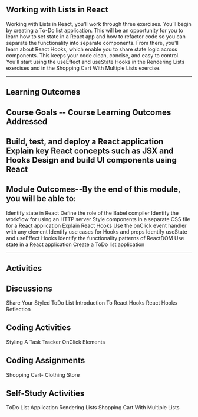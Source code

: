 Working with Lists in React
------------------------------

Working with Lists in React, you’ll work through three exercises. You’ll begin by creating a To-Do list application. This will be an opportunity for you to learn how to set state in a React app and how to refactor code so you can separate the functionality into separate components. From there, you’ll learn about React Hooks, which enable you to share state logic across components. This keeps your code clean, concise, and easy to control. You’ll start using the useEffect and useState Hooks in the Rendering Lists exercises and in the Shopping Cart With Multiple Lists exercise. 


-------------------------------------------

Learning Outcomes
---------------------------------
Course Goals -- Course Learning Outcomes Addressed
--------------------------
Build, test, and deploy a React application
Explain key React concepts such as JSX and Hooks
Design and build UI components using React
-------------------------

Module Outcomes--By the end of this module, you will be able to:
--------------------------
Identify state in React
Define the role of the Babel compiler
Identify the workflow for using an HTTP server
Style components in a separate CSS file for a React application
Explain React Hooks
Use the onClick event handler with any element
Identify use cases for Hooks and props
Identify useState and useEffect Hooks
Identify the functionality patterns of ReactDOM
Use state in a React application
Create a ToDo list application

-----------------------------------

Activities
------------------

Discussions
-----------------------
Share Your Styled ToDo List
Introduction To React Hooks
React Hooks Reflection

Coding Activities
---------------------------
Styling A Task Tracker
OnClick Elements

Coding Assignments
--------------------------
Shopping Cart- Clothing Store


Self-Study Activities
------------------------
ToDo List Application
Rendering Lists
Shopping Cart With Multiple Lists

